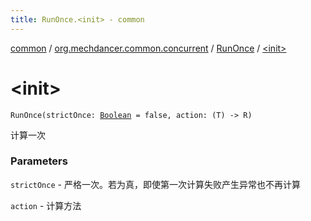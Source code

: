 ```yaml
---
title: RunOnce.<init> - common
---
```


[common](../../index.html) / [org.mechdancer.common.concurrent](../index.html) / [RunOnce](index.html) / [&lt;init&gt;](./-init-.html)

# &lt;init&gt;

`RunOnce(strictOnce: `[`Boolean`](https://kotlinlang.org/api/latest/jvm/stdlib/kotlin/-boolean/index.html)` = false, action: (T) -> R)`

计算一次

### Parameters

`strictOnce` - 严格一次。若为真，即使第一次计算失败产生异常也不再计算

`action` - 计算方法